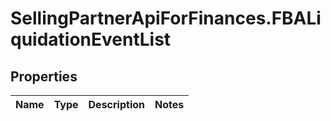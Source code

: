 # SellingPartnerApiForFinances.FBALiquidationEventList

## Properties
Name | Type | Description | Notes
------------ | ------------- | ------------- | -------------
